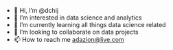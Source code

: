 - 👋 Hi, I’m @dchij
- 👀 I’m interested in data science and analytics
- 🌱 I’m currently learning all things data science related
- 💞️ I’m looking to collaborate on data projects
- 📫 How to reach me adazion@live.com

<!---
dchij/dchij is a ✨ special ✨ repository because its `README.md` (this file) appears on your GitHub profile.
You can click the Preview link to take a look at your changes.
--->
